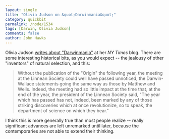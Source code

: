 ```yaml
---
layout: single 
title: "Olivia Judson on &quot;Darwinmania&quot;" 
category: quickbit
permalink: /node/1534
tags: [Darwin, Olivia Judson] 
comments: false 
author: John Hawks 
---
```


Olivia Judson <a href="http://judson.blogs.nytimes.com/2008/06/17/darwinmania/index.html">writes about "Darwinmania"</a> at her <i>NY Times</i> blog. There are some interesting historical bits, as you would expect -- the jealousy of other "inventors" of natural selection, and this:

<blockquote>Without the publication of the "Origin" the following year, the meeting at the Linnean Society could well have passed unnoticed, the Darwin-Wallace statements going the same way as those by Matthew and Wells. Indeed, the meeting had so little impact at the time that, at the end of the year, the president of the Linnean Society said, "The year which has passed has not, indeed, been marked by any of those striking discoveries which at once revolutionize, so to speak, the department of science on which they bear."</blockquote>

I think this is more generally true than most people realize -- really significant advances are left unremarked until later, because the contemporaries are not able to extend their thinking. 

